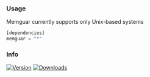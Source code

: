 ### Usage
Memguar currently supports only Unix-based systems
```rs
[dependencies]
memguar = "*"
```

### Info
[![Version](https://img.shields.io/crates/v/memguar?style=flat-square&color=2b3137&labelColor=2b3137&label=Version)](https://crates.io/crates/memguar)
[![Downloads](https://img.shields.io/crates/d/memguar?style=flat-square&color=2b3137&labelColor=2b3137&label=Downloads)](https://crates.io/crates/memguar)
